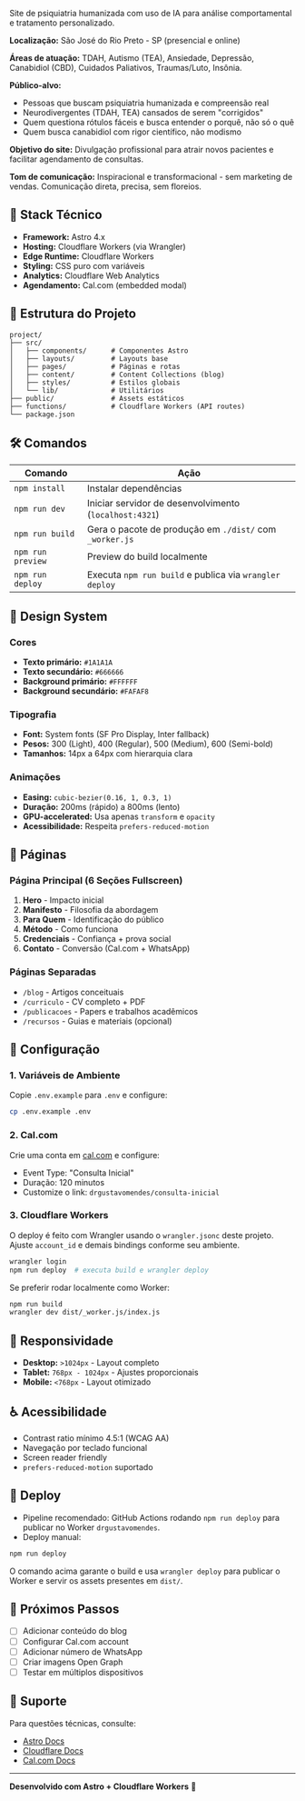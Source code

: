 Site de psiquiatria humanizada com uso de IA para análise comportamental e tratamento personalizado.

**Localização:** São José do Rio Preto - SP (presencial e online)

**Áreas de atuação:** TDAH, Autismo (TEA), Ansiedade, Depressão, Canabidiol (CBD), Cuidados Paliativos, Traumas/Luto, Insônia.

**Público-alvo:**
- Pessoas que buscam psiquiatria humanizada e compreensão real
- Neurodivergentes (TDAH, TEA) cansados de serem "corrigidos"
- Quem questiona rótulos fáceis e busca entender o porquê, não só o quê
- Quem busca canabidiol com rigor científico, não modismo

**Objetivo do site:** Divulgação profissional para atrair novos pacientes e facilitar agendamento de consultas.

**Tom de comunicação:** Inspiracional e transformacional - sem marketing de vendas. Comunicação direta, precisa, sem floreios.

## 🚀 Stack Técnico

- **Framework:** Astro 4.x
- **Hosting:** Cloudflare Workers (via Wrangler)
- **Edge Runtime:** Cloudflare Workers
- **Styling:** CSS puro com variáveis
- **Analytics:** Cloudflare Web Analytics
- **Agendamento:** Cal.com (embedded modal)

## 📁 Estrutura do Projeto

```
project/
├── src/
│   ├── components/      # Componentes Astro
│   ├── layouts/         # Layouts base
│   ├── pages/           # Páginas e rotas
│   ├── content/         # Content Collections (blog)
│   ├── styles/          # Estilos globais
│   └── lib/             # Utilitários
├── public/              # Assets estáticos
├── functions/           # Cloudflare Workers (API routes)
└── package.json
```

## 🛠️ Comandos

| Comando | Ação |
| --- | --- |
| `npm install` | Instalar dependências |
| `npm run dev` | Iniciar servidor de desenvolvimento (`localhost:4321`) |
| `npm run build` | Gera o pacote de produção em `./dist/` com `_worker.js` |
| `npm run preview` | Preview do build localmente |
| `npm run deploy` | Executa `npm run build` e publica via `wrangler deploy` |

## 🎨 Design System

### Cores

- **Texto primário:** `#1A1A1A`
- **Texto secundário:** `#666666`
- **Background primário:** `#FFFFFF`
- **Background secundário:** `#FAFAF8`

### Tipografia

- **Font:** System fonts (SF Pro Display, Inter fallback)
- **Pesos:** 300 (Light), 400 (Regular), 500 (Medium), 600 (Semi-bold)
- **Tamanhos:** 14px a 64px com hierarquia clara

### Animações

- **Easing:** `cubic-bezier(0.16, 1, 0.3, 1)`
- **Duração:** 200ms (rápido) a 800ms (lento)
- **GPU-accelerated:** Usa apenas `transform` e `opacity`
- **Acessibilidade:** Respeita `prefers-reduced-motion`

## 📄 Páginas

### Página Principal (6 Seções Fullscreen)

1. **Hero** - Impacto inicial
2. **Manifesto** - Filosofia da abordagem
3. **Para Quem** - Identificação do público
4. **Método** - Como funciona
5. **Credenciais** - Confiança + prova social
6. **Contato** - Conversão (Cal.com + WhatsApp)

### Páginas Separadas

- `/blog` - Artigos conceituais
- `/curriculo` - CV completo + PDF
- `/publicacoes` - Papers e trabalhos acadêmicos
- `/recursos` - Guias e materiais (opcional)

## 🔧 Configuração

### 1. Variáveis de Ambiente

Copie `.env.example` para `.env` e configure:

```bash
cp .env.example .env
```

### 2. Cal.com

Crie uma conta em [cal.com](https://cal.com) e configure:
- Event Type: "Consulta Inicial"
- Duração: 120 minutos
- Customize o link: `drgustavomendes/consulta-inicial`

### 3. Cloudflare Workers

O deploy é feito com Wrangler usando o `wrangler.jsonc` deste projeto. Ajuste `account_id` e demais bindings conforme seu ambiente.

```bash
wrangler login
npm run deploy  # executa build e wrangler deploy
```

Se preferir rodar localmente como Worker:

```bash
npm run build
wrangler dev dist/_worker.js/index.js
```

## 📱 Responsividade

- **Desktop:** `>1024px` - Layout completo
- **Tablet:** `768px - 1024px` - Ajustes proporcionais
- **Mobile:** `<768px` - Layout otimizado

## ♿ Acessibilidade

- Contrast ratio mínimo 4.5:1 (WCAG AA)
- Navegação por teclado funcional
- Screen reader friendly
- `prefers-reduced-motion` suportado

## 🚀 Deploy

- Pipeline recomendado: GitHub Actions rodando `npm run deploy` para publicar no Worker `drgustavomendes`.
- Deploy manual:

```bash
npm run deploy
```

O comando acima garante o build e usa `wrangler deploy` para publicar o Worker e servir os assets presentes em `dist/`.

## 📝 Próximos Passos

- [ ] Adicionar conteúdo do blog
- [ ] Configurar Cal.com account
- [ ] Adicionar número de WhatsApp
- [ ] Criar imagens Open Graph
- [ ] Testar em múltiplos dispositivos

## 🤝 Suporte

Para questões técnicas, consulte:
- [Astro Docs](https://docs.astro.build)
- [Cloudflare Docs](https://developers.cloudflare.com)
- [Cal.com Docs](https://cal.com/docs)

---

**Desenvolvido com Astro + Cloudflare Workers** 🚀
